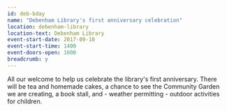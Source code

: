 ```yaml
---
id: deb-bday
name: "Debenham Library's first anniversary celebration"
location: debenham-library
location-text: Debenham Library
event-start-date: 2017-09-10
event-start-time: 1400
event-doors-open: 1600
breadcrumb: y
---
```


All our welcome to help us celebrate the library's first anniversary. There will be tea and homemade cakes, a chance to see the Community Garden we are creating, a book stall, and - weather permitting - outdoor activities for children.
